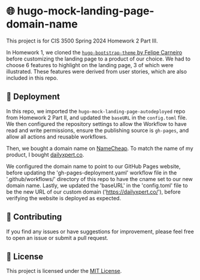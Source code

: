 # 🌐 hugo-mock-landing-page-domain-name

This project is for CIS 3500 Spring 2024 Homework 2 Part III.

In Homework 1, we cloned the [`hugo-bootstrap-theme` by Felipe Carneiro](url) before customizing the landing page to a product of our choice. We had to choose 6 features to highlight on the landing page, 3 of which were illustrated. These features were derived from user stories, which are also included in this repo.

## 🚀 Deployment

In this repo, we imported the `hugo-mock-landing-page-autodeployed` repo from Homework 2 Part II, and updated the `baseURL` in the `config.toml` file. We then configured the repository settings to allow the Workflow to have read and write permissions, ensure the publishing source is `gh-pages`, and allow all actions and reusable workflows.

Then, we bought a domain name on [NameCheap](https://www.namecheap.com). To match the name of my product, I bought [dailyxpert.co](https://dailyxpert.co/). 

We configured the domain name to point to our GitHub Pages website, before updating the 'gh-pages-deployment.yaml' workflow file in the '.github/workflows/' directory of this repo to have the cname set to our new domain name. Lastly, we updated the 'baseURL' in the 'config.toml' file to be the new URL of our custom domain ('https://dailyxpert.co/'), before verifying the website is deployed as expected. 

## 🤝 Contributing

If you find any issues or have suggestions for improvement, please feel free to open an issue or submit a pull request.

## 📄 License

This project is licensed under the [MIT License](LICENSE).
